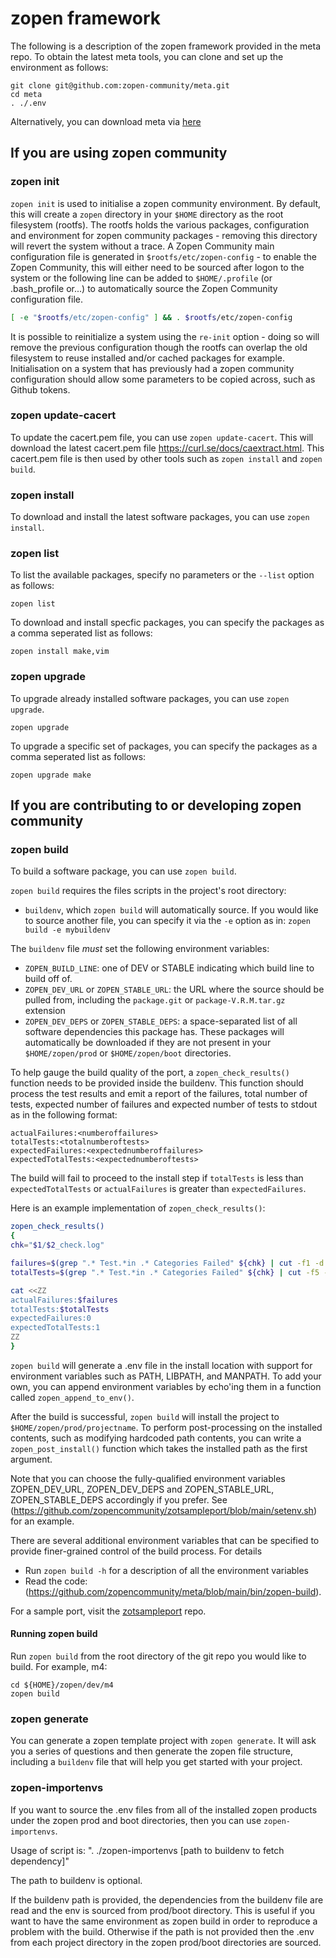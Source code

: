 # zopen framework 

The following is a description of the zopen framework provided in the meta repo. To obtain the latest meta tools, you can clone and set up the environment as follows:

```
git clone git@github.com:zopen-community/meta.git
cd meta
. ./.env
```

Alternatively, you can download meta via [here](https://github.com/zopencommunity/meta/releases/)

## If you are using zopen community

### zopen init

`zopen init` is used to initialise a zopen community environment. By default, this will create a ```zopen``` directory in your ```$HOME``` directory as the root filesystem (rootfs).  The rootfs holds the various packages, configuration and environment for zopen community packages - removing this directory will revert the system without a trace.  A Zopen Community main configuration file is generated in ```$rootfs/etc/zopen-config``` - to enable the Zopen Community, this will either need to be sourced after logon to the system or the following line can be added to ```$HOME/.profile``` (or .bash_profile or...) to automatically source the Zopen Community configuration file.
```bash
[ -e "$rootfs/etc/zopen-config" ] && . $rootfs/etc/zopen-config
```
It is possible to reinitialize a system using the ```re-init``` option - doing so will remove the previous configuration though the rootfs can overlap the old filesystem to reuse installed and/or cached packages for example.  Initialisation on a system that has previously had a zopen community configuration should allow some parameters to be copied across, such as Github tokens.

### zopen update-cacert

To update the cacert.pem file, you can use `zopen update-cacert`. This will download the latest cacert.pem file https://curl.se/docs/caextract.html. This cacert.pem file is then used by other tools such as `zopen install` and `zopen build`.

### zopen install

To download and install the latest software packages, you can use `zopen install`. 

### zopen list
To list the available packages, specify no parameters or the `--list` option as follows:
```
zopen list
```

To download and install specfic packages, you can specify the packages as a comma seperated list as follows:
```
zopen install make,vim
```

### zopen upgrade

To upgrade already installed software packages, you can use `zopen upgrade`.

```
zopen upgrade
```

To upgrade a specific set of packages, you can specify the packages as a comma seperated list as follows:
```
zopen upgrade make
```

## If you are contributing to or developing zopen community

### zopen build

To build a software package, you can use `zopen build`.

`zopen build` requires the files scripts in the project's root directory:
- `buildenv`, which `zopen build` will automatically source.  If you would like to source another file, you can specify it via the `-e` option as in: `zopen build -e mybuildenv`

The `buildenv` file _must_ set the following environment variables:
- `ZOPEN_BUILD_LINE`: one of DEV or STABLE indicating which build line to build off of.
- `ZOPEN_DEV_URL` or `ZOPEN_STABLE_URL`: the URL where the source should be pulled from, including the `package.git` or `package-V.R.M.tar.gz` extension
- `ZOPEN_DEV_DEPS` or `ZOPEN_STABLE_DEPS`: a space-separated list of all software dependencies this package has. These packages will automatically be downloaded if they are not present in your `$HOME/zopen/prod` or `$HOME/zopen/boot` directories.

To help gauge the build quality of the port, a `zopen_check_results()` function needs to be provided inside the buildenv. This function should process
the test results and emit a report of the failures, total number of tests, expected number of failures and expected number of tests to stdout as in the following format: 
```
actualFailures:<numberoffailures>
totalTests:<totalnumberoftests>
expectedFailures:<expectednumberoffailures>
expectedTotalTests:<expectednumberoftests>
```

The build will fail to proceed to the install step if `totalTests` is less than `expectedTotalTests` or `actualFailures` is greater than `expectedFailures`.

Here is an example implementation of `zopen_check_results()`:

```bash
zopen_check_results()
{
chk="$1/$2_check.log"

failures=$(grep ".* Test.*in .* Categories Failed" ${chk} | cut -f1 -d' ')
totalTests=$(grep ".* Test.*in .* Categories Failed" ${chk} | cut -f5 -d' ')

cat <<ZZ
actualFailures:$failures
totalTests:$totalTests
expectedFailures:0
expectedTotalTests:1
ZZ
}
```

`zopen build` will generate a .env file in the install location with support for environment variables such as PATH, LIBPATH, and MANPATH.
To add your own, you can append environment variables by echo'ing them in a function called `zopen_append_to_env()`.

After the build is successful, `zopen build` will install the project to `$HOME/zopen/prod/projectname`. To perform post-processing on the installed contents, such as modifying hardcoded path contents, you can write a `zopen_post_install()` function which takes the installed path as the first argument.

Note that you can choose the fully-qualified environment variables ZOPEN_DEV_URL, ZOPEN_DEV_DEPS and ZOPEN_STABLE_URL, ZOPEN_STABLE_DEPS 
accordingly if you prefer. See (https://github.com/zopencommunity/zotsampleport/blob/main/setenv.sh) for an example.

There are several additional environment variables that can be specified to provide finer-grained control of the build process. 
For details
- Run `zopen build -h` for a description of all the environment variables
- Read the code: (https://github.com/zopencommunity/meta/blob/main/bin/zopen-build). 

For a sample port, visit the [zotsampleport](https://github.com/zopencommunity/zotsampleport) repo.

#### Running zopen build

Run `zopen build` from the root directory of the git repo you would like to build.  For example, m4:
```
cd ${HOME}/zopen/dev/m4
zopen build
```

### zopen generate
You can generate a zopen template project with `zopen generate`. It will ask you a series of questions and then generate the zopen file structure, including a `buildenv` file that will help you get started with your project.

### zopen-importenvs
If you want to source the .env files from all of the installed zopen products under the zopen prod and boot directories, then you can use `zopen-importenvs`. 

Usage of script is: ". ./zopen-importenvs [path to buildenv to fetch dependency]"

The path to buildenv is optional.

If the buildenv path is provided, the dependencies from the buildenv file are read and the env is sourced from prod/boot directory. This is useful if you want to have the same environment as zopen build in order to reproduce a problem with the build.
Otherwise if the path is not provided then the .env from each project directory in the zopen prod/boot directories are sourced.
```
